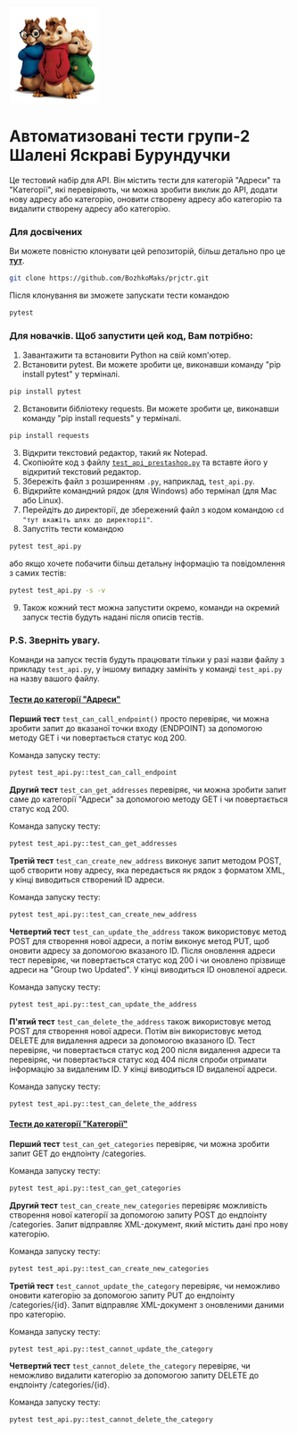 ![logo](logo/logo.png)

# Автоматизовані тести групи-2 Шалені Яскраві Бурундучки

<p>Це тестовий набір для API. Він містить тести для категорій "Адреси" та "Категорії", які перевіряють, чи можна зробити виклик до API, додати нову адресу або категорію, оновити створену адресу або категорію та видалити створену адресу або категорію.</p>

### Для досвічених
Ви можете повністю клонувати цей репозиторій, більш детально про це __[тут](https://docs.github.com/en/repositories/creating-and-managing-repositories/cloning-a-repository)__. 

```sh
git clone https://github.com/BozhkoMaks/prjctr.git
```

Після клонування ви зможете запускати тести командою

```sh
pytest 
```

### Для новачків. Щоб запустити цей код, Вам потрібно:

1. Завантажити та встановити Python на свій комп'ютер.
2. Встановити pytest. Ви можете зробити це, виконавши команду "pip install pytest" у терміналі.
```sh
pip install pytest
```
2. Встановити бібліотеку requests. Ви можете зробити це, виконавши команду "pip install requests" у терміналі.
```sh
pip install requests
```
3. Відкрити текстовий редактор, такий як Notepad.
4. Скопіюйте код з файлу [`test_api_prestashop.py`](test_api_prestashop.py) та вставте його у відкритий текстовий редактор.
5. Збережіть файл з розширенням `.py`, наприклад, `test_api.py`.
6. Відкрийте командний рядок (для Windows) або термінал (для Mac або Linux).
7. Перейдіть до директорії, де збережений файл з кодом командою `cd "тут вкажіть шлях до директорії"`.
8. Запустіть тести командою
```sh
pytest test_api.py
```
або якщо хочете побачити більш детальну інформацію та повідомлення з самих тестів:
```sh
pytest test_api.py -s -v
```
9. Також кожний тест можна запустити окремо, команди на окремий запуск тестів будуть надані після описів тестів.

### P.S. Зверніть увагу. 
Команди на запуск тестів будуть працювати тільки у разі назви файлу з прикладу `test_api.py`, у іншому випадку замініть у команді `test_api.py` на назву вашого файлу.

#### [Тести до категорії "Адреси"](test_shop_api_address.py)
__Перший тест__ `test_can_call_endpoint()` просто перевіряє, чи можна зробити запит до вказаної точки входу (ENDPOINT) за допомогою методу GET і чи повертається статус код 200. 
<p>Команда запуску тесту:</p>

```sh
pytest test_api.py::test_can_call_endpoint
```

__Другий тест__ `test_can_get_addresses` перевіряє, чи можна зробити запит саме до категорії "Адреси" за допомогою методу GET і чи повертається статус код 200.
<p>Команда запуску тесту:</p>

```sh
pytest test_api.py::test_can_get_addresses
```

__Третій тест__ `test_can_create_new_address` виконує запит методом POST, щоб створити нову адресу, яка передається як рядок з форматом XML, у кінці виводиться створений ID адреси.
<p>Команда запуску тесту:</p>

```sh
pytest test_api.py::test_can_create_new_address
```

__Четвертий тест__ `test_can_update_the_address` також використовує метод POST для створення нової адреси, а потім виконує метод PUT, щоб оновити адресу за допомогою вказаного ID. Після оновлення адреси тест перевіряє, чи повертається статус код 200 і чи оновлено прізвище адреси на "Group two Updated". У кінці виводиться ID оновленої адреси.
<p>Команда запуску тесту:</p>

```sh
pytest test_api.py::test_can_update_the_address
```

__П'ятий тест__ `test_can_delete_the_address` також використовує метод POST для створення нової адреси. Потім він використовує метод DELETE для видалення адреси за допомогою вказаного ID. Тест перевіряє, чи повертається статус код 200 після видалення адреси та перевіряє, чи повертається статус код 404 після спроби отримати інформацію за видаленим ID. У кінці виводиться ID видаленої адреси.
<p>Команда запуску тесту:</p>

```sh
pytest test_api.py::test_can_delete_the_address
```

#### [Тести до категорії "Категорії"](test_categories.py)

__Перший тест__ `test_can_get_categories` перевіряє, чи можна зробити запит GET до ендпоінту /categories.
<p>Команда запуску тесту:</p>

```sh
pytest test_api.py::test_can_get_categories
```

__Другий тест__ `test_can_create_new_categories` перевіряє можливість створення нової категорії за допомогою запиту POST до ендпоінту /categories. Запит відправляє XML-документ, який містить дані про нову категорію.
<p>Команда запуску тесту:</p>

```sh
pytest test_api.py::test_can_create_new_categories
```

__Третій тест__ `test_cannot_update_the_category` перевіряє, чи неможливо оновити категорію за допомогою запиту PUT до ендпоінту /categories/{id}. Запит відправляє XML-документ з оновленими даними про категорію.
<p>Команда запуску тесту:</p>

```sh
pytest test_api.py::test_cannot_update_the_category
```

__Четвертий тест__ `test_cannot_delete_the_category` перевіряє, чи неможливо видалити категорію за допомогою запиту DELETE до ендпоінту /categories/{id}.
<p>Команда запуску тесту:</p>

```sh
pytest test_api.py::test_cannot_delete_the_category
```